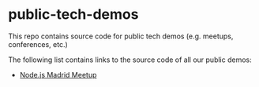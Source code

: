 # public-tech-demos

This repo contains source code for public tech demos (e.g. meetups, conferences, etc.)

The following list contains links to the source code of all our public demos:

- [Node.js Madrid Meetup](./nodejs-madrid-meetup/README.md)
